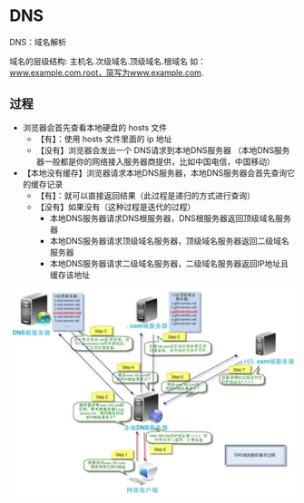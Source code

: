 # DNS
DNS：域名解析

域名的层级结构:
主机名.次级域名.顶级域名.根域名
如：www.example.com.root，简写为www.example.com.

## 过程
- 浏览器会首先查看本地硬盘的 hosts 文件
    - 【有】：使用 hosts 文件里面的 ip 地址
    - 【没有】浏览器会发出一个 DNS请求到本地DNS服务器 （本地DNS服务器一般都是你的网络接入服务器商提供，比如中国电信，中国移动）
- 【本地没有缓存】浏览器请求本地DNS服务器，本地DNS服务器会首先查询它的缓存记录
    - 【有】：就可以直接返回结果（此过程是递归的方式进行查询）
    - 【没有】如果没有（这种过程是迭代的过程）
        - 本地DNS服务器请求DNS根服务器，DNS根服务器返回顶级域名服务器
        - 本地DNS服务器请求顶级域名服务器，顶级域名服务器返回二级域名服务器
        - 本地DNS服务器请求二级域名服务器，二级域名服务器返回IP地址且缓存该地址

![DNS](DNS.png)

